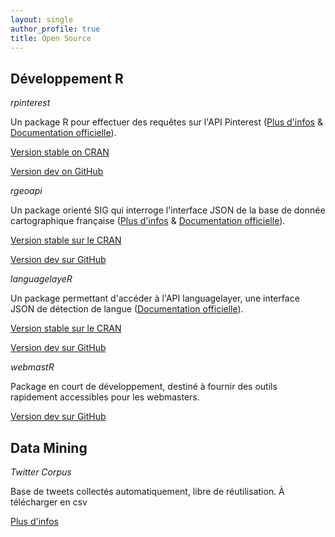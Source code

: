 ```yaml
---
layout: single
author_profile: true
title: Open Source
---
```


## Développement R 

_rpinterest_

Un package R pour effectuer des requêtes sur l'API Pinterest ([Plus d'infos](https://colinfay.github.io/rpinterest-package-r/) & [Documentation officielle](https://cran.r-project.org/web/packages/rpinterest/rpinterest.pdf)).

[Version stable on CRAN](https://cran.r-project.org/web/packages/rpinterest/index.html)

[Version dev on GitHub](https://github.com/ColinFay/rpinterest)

_rgeoapi_

Un package orienté SIG qui interroge l'interface JSON de la base de donnée cartographique française ([Plus d'infos](https://colinfay.github.io/rgeoapi-v1/) & [Documentation officielle](https://cran.r-project.org/web/packages/rgeoapi/rgeoapi.pdf)).

[Version stable sur le CRAN](https://cran.r-project.org/web/packages/rgeoapi/index.html)

[Version dev sur GitHub](https://github.com/ColinFay/rgeoapi)

_languagelayeR_

Un package permettant d'accéder à l'API languagelayer, une interface JSON de détection de langue ([Documentation officielle](https://cran.r-project.org/web/packages/languagelayeR/languagelayeR.pdf)).

[Version stable sur le CRAN](https://cran.r-project.org/web/packages/languagelayeR/index.html)

[Version dev sur GitHub](https://github.com/ColinFay/languagelayeR)

_webmastR_

Package en court de développement, destiné à fournir des outils rapidement accessibles pour les webmasters.

[Version dev sur GitHub](https://github.com/ColinFay/webmastR)

## Data Mining 

_Twitter Corpus_

Base de tweets collectés automatiquement, libre de réutilisation. À télécharger en csv

[Plus d'infos](https://github.com/ColinFay/twitter_corpus)
